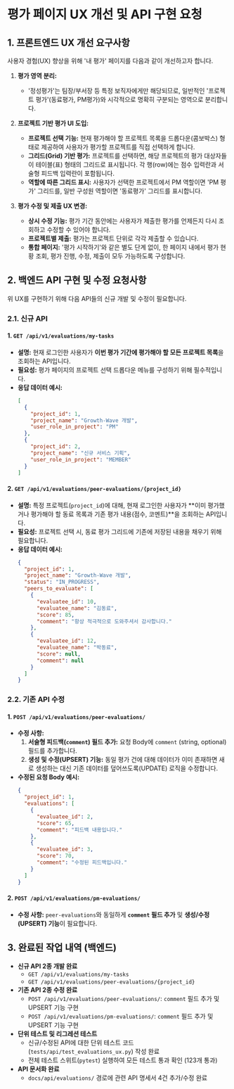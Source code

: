 # 평가 페이지 UX 개선 및 API 구현 요청

## 1. 프론트엔드 UX 개선 요구사항

사용자 경험(UX) 향상을 위해 '내 평가' 페이지를 다음과 같이 개선하고자 합니다.

1.  **평가 영역 분리:**
    *   '정성평가'는 팀장/부서장 등 특정 보직자에게만 해당되므로, 일반적인 '프로젝트 평가'(동료평가, PM평가)와 시각적으로 명확히 구분되는 영역으로 분리합니다.

2.  **프로젝트 기반 평가 UI 도입:**
    *   **프로젝트 선택 기능:** 현재 평가해야 할 프로젝트 목록을 드롭다운(콤보박스) 형태로 제공하여 사용자가 평가할 프로젝트를 직접 선택하게 합니다.
    *   **그리드(Grid) 기반 평가:** 프로젝트를 선택하면, 해당 프로젝트의 평가 대상자들이 테이블(표) 형태의 그리드로 표시됩니다. 각 행(row)에는 점수 입력란과 서술형 피드백 입력란이 포함됩니다.
    *   **역할에 따른 그리드 표시:** 사용자가 선택한 프로젝트에서 PM 역할이면 'PM 평가' 그리드를, 일반 구성원 역할이면 '동료평가' 그리드를 표시합니다.

3.  **평가 수정 및 제출 UX 변경:**
    *   **상시 수정 기능:** 평가 기간 동안에는 사용자가 제출한 평가를 언제든지 다시 조회하고 수정할 수 있어야 합니다.
    *   **프로젝트별 제출:** 평가는 프로젝트 단위로 각각 제출할 수 있습니다.
    *   **통합 페이지:** '평가 시작하기'와 같은 별도 단계 없이, 한 페이지 내에서 평가 현황 조회, 평가 진행, 수정, 제출이 모두 가능하도록 구성합니다.

## 2. 백엔드 API 구현 및 수정 요청사항

위 UX를 구현하기 위해 다음 API들의 신규 개발 및 수정이 필요합니다.

### 2.1. 신규 API

#### 1. `GET /api/v1/evaluations/my-tasks`
- **설명:** 현재 로그인한 사용자가 **이번 평가 기간에 평가해야 할 모든 프로젝트 목록**을 조회하는 API입니다.
- **필요성:** 평가 페이지의 프로젝트 선택 드롭다운 메뉴를 구성하기 위해 필수적입니다.
- **응답 데이터 예시:**
  ```json
  [
    {
      "project_id": 1,
      "project_name": "Growth-Wave 개발",
      "user_role_in_project": "PM" 
    },
    {
      "project_id": 2,
      "project_name": "신규 서비스 기획",
      "user_role_in_project": "MEMBER"
    }
  ]
  ```

#### 2. `GET /api/v1/evaluations/peer-evaluations/{project_id}`
- **설명:** 특정 프로젝트(`project_id`)에 대해, 현재 로그인한 사용자가 **이미 평가했거나 평가해야 할 동료 목록과 기존 평가 내용(점수, 코멘트)**을 조회하는 API입니다.
- **필요성:** 프로젝트 선택 시, 동료 평가 그리드에 기존에 저장된 내용을 채우기 위해 필요합니다.
- **응답 데이터 예시:**
  ```json
  {
    "project_id": 1,
    "project_name": "Growth-Wave 개발",
    "status": "IN_PROGRESS", 
    "peers_to_evaluate": [
      {
        "evaluatee_id": 10,
        "evaluatee_name": "김동료",
        "score": 85, 
        "comment": "항상 적극적으로 도와주셔서 감사합니다." 
      },
      {
        "evaluatee_id": 12,
        "evaluatee_name": "박동료",
        "score": null,
        "comment": null
      }
    ]
  }
  ```

### 2.2. 기존 API 수정

#### 1. `POST /api/v1/evaluations/peer-evaluations/`
- **수정 사항:**
    1.  **서술형 피드백(`comment`) 필드 추가:** 요청 Body에 `comment` (string, optional) 필드를 추가합니다.
    2.  **생성 및 수정(UPSERT) 기능:** 동일 평가 건에 대해 데이터가 이미 존재하면 새로 생성하는 대신 기존 데이터를 덮어쓰도록(UPDATE) 로직을 수정합니다.
- **수정된 요청 Body 예시:**
  ```json
  {
    "project_id": 1,
    "evaluations": [
      {
        "evaluatee_id": 2,
        "score": 65,
        "comment": "피드백 내용입니다."
      },
      {
        "evaluatee_id": 3,
        "score": 70,
        "comment": "수정된 피드백입니다."
      }
    ]
  }
  ```

#### 2. `POST /api/v1/evaluations/pm-evaluations/`
- **수정 사항:** `peer-evaluations`와 동일하게 **`comment` 필드 추가** 및 **생성/수정(UPSERT) 기능**이 필요합니다.

## 3. 완료된 작업 내역 (백엔드)

- **신규 API 2종 개발 완료**
  - `GET /api/v1/evaluations/my-tasks`
  - `GET /api/v1/evaluations/peer-evaluations/{project_id}`
- **기존 API 2종 수정 완료**
  - `POST /api/v1/evaluations/peer-evaluations/`: `comment` 필드 추가 및 UPSERT 기능 구현
  - `POST /api/v1/evaluations/pm-evaluations/`: `comment` 필드 추가 및 UPSERT 기능 구현
- **단위 테스트 및 리그레션 테스트**
  - 신규/수정된 API에 대한 단위 테스트 코드(`tests/api/test_evaluations_ux.py`) 작성 완료
  - 전체 테스트 스위트(`pytest`) 실행하여 모든 테스트 통과 확인 (123개 통과)
- **API 문서화 완료**
  - `docs/api/evaluations/` 경로에 관련 API 명세서 4건 추가/수정 완료
